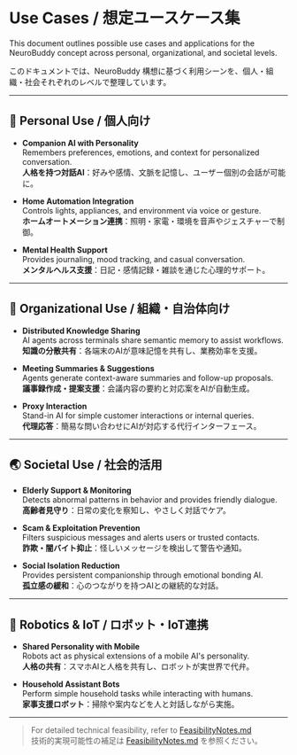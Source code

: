 # Use Cases / 想定ユースケース集

This document outlines possible use cases and applications for the NeuroBuddy concept across personal, organizational, and societal levels.

このドキュメントでは、NeuroBuddy 構想に基づく利用シーンを、個人・組織・社会それぞれのレベルで整理しています。

---

## 👤 Personal Use / 個人向け

- **Companion AI with Personality**  
  Remembers preferences, emotions, and context for personalized conversation.  
  **人格を持つ対話AI**：好みや感情、文脈を記憶し、ユーザー個別の会話が可能に。

- **Home Automation Integration**  
  Controls lights, appliances, and environment via voice or gesture.  
  **ホームオートメーション連携**：照明・家電・環境を音声やジェスチャーで制御。

- **Mental Health Support**  
  Provides journaling, mood tracking, and casual conversation.  
  **メンタルヘルス支援**：日記・感情記録・雑談を通じた心理的サポート。

---

## 🏢 Organizational Use / 組織・自治体向け

- **Distributed Knowledge Sharing**  
  AI agents across terminals share semantic memory to assist workflows.  
  **知識の分散共有**：各端末のAIが意味記憶を共有し、業務効率を支援。

- **Meeting Summaries & Suggestions**  
  Agents generate context-aware summaries and follow-up proposals.  
  **議事録作成・提案支援**：会議内容の要約と対応案をAIが自動生成。

- **Proxy Interaction**  
  Stand-in AI for simple customer interactions or internal queries.  
  **代理応答**：簡易な問い合わせにAIが対応する代行インターフェース。

---

## 🌏 Societal Use / 社会的活用

- **Elderly Support & Monitoring**  
  Detects abnormal patterns in behavior and provides friendly dialogue.  
  **高齢者見守り**：日常の変化を察知し、やさしく対話でケア。

- **Scam & Exploitation Prevention**  
  Filters suspicious messages and alerts users or trusted contacts.  
  **詐欺・闇バイト抑止**：怪しいメッセージを検出して警告や通知。

- **Social Isolation Reduction**  
  Provides persistent companionship through emotional bonding AI.  
  **孤立感の緩和**：心のつながりを持つAIとの継続的な対話。

---

## 🤖 Robotics & IoT / ロボット・IoT連携

- **Shared Personality with Mobile**  
  Robots act as physical extensions of a mobile AI's personality.  
  **人格の共有**：スマホAIと人格を共有し、ロボットが実世界で代弁。

- **Household Assistant Bots**  
  Perform simple household tasks while interacting with humans.  
  **家事支援ロボット**：掃除や案内などを人と対話しながら実施。

---

> For detailed technical feasibility, refer to [FeasibilityNotes.md](./FeasibilityNotes.md)  
> 技術的実現可能性の補足は [FeasibilityNotes.md](./FeasibilityNotes.md) を参照ください。

